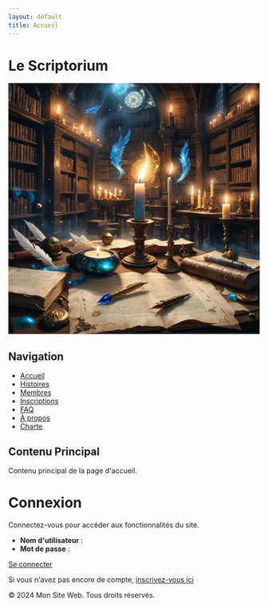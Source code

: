 ```yaml
---
layout: default
title: Accueil
---
```


# Le Scriptorium

![Texte alternatif](assets/files/header-image.jpg)

## Navigation
- [Accueil](index.md)
- [Histoires](histoires.md)
- [Membres](membres.md)
- [Inscriptions](inscriptions.md)
- [FAQ](faq.md)
- [À propos](about.md)
- [Charte](charte.md)

## Contenu Principal

Contenu principal de la page d'accueil.

# Connexion

Connectez-vous pour accéder aux fonctionnalités du site.

- **Nom d'utilisateur** :
- **Mot de passe** :

[Se connecter](#) <!-- Lien vers la fonctionnalité de connexion -->

Si vous n'avez pas encore de compte, [inscrivez-vous ici](inscriptions.md)

<footer>
    <p>&copy; 2024 Mon Site Web. Tous droits réservés.</p>
</footer>
